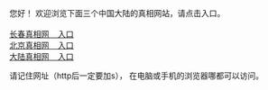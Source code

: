  
 您好！ 欢迎浏览下面三个中国大陆的真相网站，请点击入口。 <br/>
 <br/>
 <a href="https://s3.amazonaws.com/ogate/show.htm?r873651&from=dlzx">长春真相网 &nbsp;&nbsp; 入口</a><br/>
 <a href="https://s3.amazonaws.com/ogate/show.htm?r873649&from=dlzx">北京真相网 &nbsp;&nbsp;  入口</a><br/>
 <a href="https://s3.amazonaws.com/ogate/show.htm?r873656&from=dlzx">大陆真相网 &nbsp;&nbsp;  入口</a><br/>
 
 请记住网址（http后一定要加s）， 在电脑或手机的浏览器哪都可以访问。
 
 
